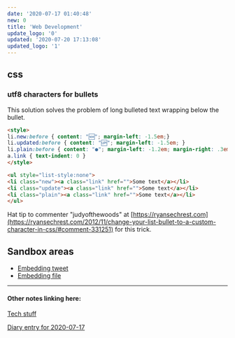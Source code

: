 ```yaml
---
date: '2020-07-17 01:40:48'
new: 0
title: 'Web Development'
update_logo: '0'
updated: '2020-07-20 17:13:08'
updated_logo: '1'
---
```

## css
### utf8 characters for bullets

This solution solves the problem of long bulleted text wrapping below the
bullet.

```html
<style>
li.new:before { content: "🆕"; margin-left: -1.5em;}
li.updated:before { content: "🆙"; margin-left: -1.5em; }
li.plain:before { content: "●"; margin-left: -1.2em; margin-right: .3em; }
a.link { text-indent: 0 }
</style>

<ul style="list-style:none">
<li class="new"><a class="link" href="">Some text</a></li>
<li class="update"><a class="link" href="">Some text</a></li>
<li class="plain"><a class="link" href="">Some text</a></li>
</ul>
```

Hat tip to commenter "judyofthewoods" at
[https://ryansechrest.com](https://ryansechrest.com/2012/11/change-your-list-bullet-to-a-custom-character-in-css/#comment-331251)
for this trick.

## Sandbox areas
* [Embedding tweet](/Embedding-tweet)
* [Embedding file](/Embedding-file)

---
#### Other notes linking here:

[Tech stuff](/Tech-stuff)

[Diary entry for 2020-07-17](/2020-07-17)
